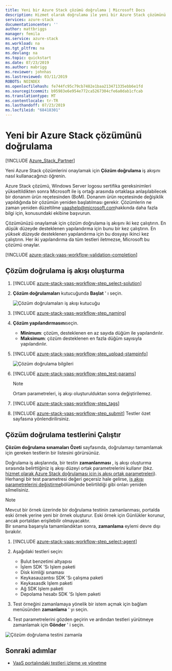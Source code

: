 ```yaml
---
title: Yeni bir Azure Stack çözümü doğrulama | Microsoft Docs
description: Hizmet olarak doğrulama ile yeni bir Azure Stack çözümünü doğrulamayı öğrenin.
services: azure-stack
documentationcenter: ''
author: mattbriggs
manager: femila
ms.service: azure-stack
ms.workload: na
ms.tgt_pltfrm: na
ms.devlang: na
ms.topic: quickstart
ms.date: 07/23/2019
ms.author: mabrigg
ms.reviewer: johnhas
ms.lastreviewed: 03/11/2019
ROBOTS: NOINDEX
ms.openlocfilehash: fe744fc95c79cb7482e1baa213471335ebb6e1fd
ms.sourcegitcommit: b95983e6e954e772ca5267304cfe6a0dab1cfcab
ms.translationtype: MT
ms.contentlocale: tr-TR
ms.lasthandoff: 07/23/2019
ms.locfileid: "68418301"
---
```

# <a name="validate-a-new-azure-stack-solution"></a>Yeni bir Azure Stack çözümünü doğrulama

[!INCLUDE [Azure_Stack_Partner](./includes/azure-stack-partner-appliesto.md)]

Yeni Azure Stack çözümlerini onaylamak için **Çözüm doğrulama** iş akışını nasıl kullanacağınızı öğrenin.

Azure Stack çözümü, Windows Server logosu sertifika gereksinimleri yükseltildikten sonra Microsoft ile iş ortağı arasında ortaklaşa anlaşılabilecek bir donanım ürün reçetesinden (BoM). Donanım ürün reçetesinde değişiklik yapıldığında bir çözümün yeniden başlatılması gerekir. Çözümlerin ne zaman yeniden düzeltilme [vaashelp@microsoft.com](mailto:vaashelp@microsoft.com)hakkında daha fazla bilgi için, konusundaki ekibine başvurun.

Çözümünüzü onaylamak için çözüm doğrulama iş akışını iki kez çalıştırın. En *düşük* düzeyde desteklenen yapılandırma için bunu bir kez çalıştırın. En *yüksek düzeyde* desteklenen yapılandırma için bu dosyayı ikinci kez çalıştırın. Her iki yapılandırma da tüm testleri iletmezse, Microsoft bu çözümü onaylar.

[!INCLUDE [azure-stack-vaas-workflow-validation-completion](includes/azure-stack-vaas-workflow-validation-completion.md)]

## <a name="create-a-solution-validation-workflow"></a>Çözüm doğrulama iş akışı oluşturma

1. [!INCLUDE [azure-stack-vaas-workflow-step_select-solution](includes/azure-stack-vaas-workflow-step_select-solution.md)]

3. **Çözüm doğrulamaları** kutucuğunda **Başlat** ' ı seçin.

    ![Çözüm doğrulamaları iş akışı kutucuğu](media/tile_validation-solution.png)

4. [!INCLUDE [azure-stack-vaas-workflow-step_naming](includes/azure-stack-vaas-workflow-step_naming.md)]

5. **Çözüm yapılandırmasını**seçin.
    - **Minimum**: çözüm, desteklenen en az sayıda düğüm ile yapılandırılır.
    - **Maksimum**: çözüm desteklenen en fazla düğüm sayısıyla yapılandırılır.
6. [!INCLUDE [azure-stack-vaas-workflow-step_upload-stampinfo](includes/azure-stack-vaas-workflow-step_upload-stampinfo.md)]

    ![Çözüm doğrulama bilgileri](media/workflow_validation-solution_info.png)

7. [!INCLUDE [azure-stack-vaas-workflow-step_test-params](includes/azure-stack-vaas-workflow-step_test-params.md)]

    > [!NOTE]
    > Ortam parametreleri, iş akışı oluşturulduktan sonra değiştirilemez.

8. [!INCLUDE [azure-stack-vaas-workflow-step_tags](includes/azure-stack-vaas-workflow-step_tags.md)]
9. [!INCLUDE [azure-stack-vaas-workflow-step_submit](includes/azure-stack-vaas-workflow-step_submit.md)]
    Testler özet sayfasına yönlendirilirsiniz.

## <a name="run-solution-validation-tests"></a>Çözüm doğrulama testlerini Çalıştır

**Çözüm doğrulama sınamaları Özeti** sayfasında, doğrulamayı tamamlamak için gereken testlerin bir listesini görürsünüz.

Doğrulama iş akışlarında, bir testin **zamanlanması** , iş akışı oluşturma sırasında belirttiğiniz iş akışı düzeyi ortak parametrelerini kullanır (bkz. [hizmet olarak Azure Stack doğrulaması için iş akışı ortak parametreleri](azure-stack-vaas-parameters.md)). Herhangi bir test parametresi değeri geçersiz hale gelirse, [iş akışı parametrelerini değiştirme](azure-stack-vaas-monitor-test.md#change-workflow-parameters)bölümünde belirtildiği gibi onları yeniden silmelisiniz.

> [!NOTE]
> Mevcut bir örnek üzerinde bir doğrulama testinin zamanlanması, portalda eski örnek yerine yeni bir örnek oluşturur. Eski örnek için Günlükler korunur, ancak portaldan erişilebilir olmayacaktır.  
Bir sınama başarıyla tamamlandıktan sonra, **zamanlama** eylemi devre dışı bırakılır.

1. [!INCLUDE [azure-stack-vaas-workflow-step_select-agent](includes/azure-stack-vaas-workflow-step_select-agent.md)]

2. Aşağıdaki testleri seçin:
    - Bulut benzetimi altyapısı
    - İşlem SDK 'Sı Işlem paketi
    - Disk kimliği sınaması
    - Keykasauzantısı SDK 'Sı çalışma paketi
    - Keykasasdk Işlem paketi
    - Ağ SDK Işlem paketi
    - Depolama hesabı SDK 'Sı Işlem paketi

3. Test örneğini zamanlamaya yönelik bir istem açmak için bağlam menüsünden **zamanlama** ' yı seçin.

4. Test parametrelerini gözden geçirin ve ardından testleri yürütmeye zamanlamak için **Gönder** ' i seçin.

![Çözüm doğrulama testini zamanla](media/workflow_validation-solution_schedule-test.png)

## <a name="next-steps"></a>Sonraki adımlar

- [VaaS portalındaki testleri izleme ve yönetme](azure-stack-vaas-monitor-test.md)
